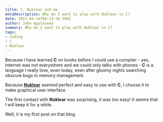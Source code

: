 ```yaml
---
title: C, Nuklear and me
metaDescription: Why do I want to play with Nuklear in C?
date: 2021-03-14T00:23:39.598Z
author: John Appleseed
summary: Why do I want to play with Nuklear in C?
tags:
- coding
- C
- Nuklear
---
```


Because I have learned **C** on books before I could use a compiler - yes, Internet was not everywhere and we could only talks with phones - **C** is a language I really love, even today, even after gloomy nights searching obscure bugs in memory management.

Because **[Nuklear](https://github.com/Immediate-Mode-UI/Nuklear)** seemed perfect and easy to use with **C**, I choose it to make graphical user interface.

The first contact with **Nuklear** was surprising, it was _too_ easy! It seems that I will keep it for a while.

Well, it is my first post on that blog. 
